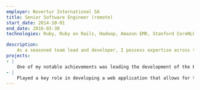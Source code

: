 ```yaml
---
employer: Novertur International SA
title: Senior Software Engineer (remote)
start_date: 2014-10-01
end_date: 2016-03-30
technologies: Ruby, Ruby on Rails, Hadoop, Amazon EMR, Stanford CoreNLP, Elastic search

description:
    As a seasoned team lead and developer, I possess expertise across the entire stack, from Rails to Hadoop data processing. With my leadership and technical prowess, I have ensured the company remaining active to try another market.
projects:
- |
    One of my notable achievements was leading the development of the Business Matchmaking reports. This project involved leveraging Hadoop running in Amazon EMR to compute scores for a company's allies, distributors, competitors, and suppliers in a foreign country, based on the company's website data and business registration information. Through my leadership, we were able to deliver a cutting-edge solution that enabled our clients to make data-driven decisions with ease and efficiency.
- |
    Played a key role in developing a web application that allows for the ordering and visualization of reports and company information. This application streamlined our client's operations and provided them with a user-friendly interface for accessing critical business insights.
---
```

